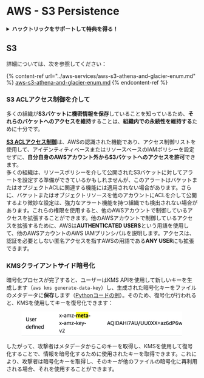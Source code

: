 # AWS - S3 Persistence

<details>

<summary><strong>ハックトリックをサポートして特典を得る！</strong></summary>

* **HackTricksで会社を宣伝したい**場合や、**最新バージョンのPEASSを入手したり、HackTricksをPDFでダウンロード**したい場合は、[**サブスクリプションプラン**](https://github.com/sponsors/carlospolop)をチェックしてください！
* [**公式PEASS＆HackTricksグッズ**](https://peass.creator-spring.com)を手に入れる
* [**The PEASS Family**](https://opensea.io/collection/the-peass-family)を見つけて、独占的な[**NFT**](https://opensea.io/collection/the-peass-family)のコレクションを発見する
* 💬 [**Discordグループ**](https://discord.gg/hRep4RUj7f)または[**Telegramグループ**](https://t.me/peass)に参加するか、**Twitter**で私をフォローする 🐦 [**@carlospolopm**](https://twitter.com/carlospolopm)
* **ハッキングのトリックを共有するには、**[**HackTricks**](https://github.com/carlospolop/hacktricks)と[**HackTricks Cloud**](https://github.com/carlospolop/hacktricks-cloud)のGitHubリポジトリにPRを提出してください。

</details>

## S3

詳細については、次を参照してください：

{% content-ref url="../aws-services/aws-s3-athena-and-glacier-enum.md" %}
[aws-s3-athena-and-glacier-enum.md](../aws-services/aws-s3-athena-and-glacier-enum.md)
{% endcontent-ref %}

### S3 ACLアクセス制御を介して

多くの組織が**S3バケットに機密情報を保存**していることを知っているため、**それらのバケットへのアクセスを維持**することは、**組織内での永続性を維持する**ために十分です。

[**S3 ACLアクセス制御**](https://docs.aws.amazon.com/AmazonS3/latest/userguide/acl-overview.html)は、AWSの認識された機能であり、アクセス制御リストを使用して、アイデンティティベースまたはリソースベースのIAMポリシーを設定せずに、**自分自身のAWSアカウント外からS3バケットへのアクセスを許可**できます。\
多くの組織は、リソースポリシーを介して公開されたS3バケットに対してアラートを設定する準備ができているかもしれませんが、このアラートはバケットまたはオブジェクトACLに関連する機能には適用されない場合があります。さらに、バケットまたはオブジェクトリソースを他のアカウントにACLを介して公開するより微妙な設定は、強力なアラート機能を持つ組織でも検出されない場合があります。これらの権限を使用すると、他のAWSアカウントで制御しているアクセスを拡張することができます。他のAWSアカウントで制御しているアクセスを拡張するために、AWSは**AUTHENTICATED USERS**という用語を使用して、他のAWSアカウントのAWS IAMプリンシパルを説明します。アクセスは、認証を必要としない匿名アクセスを指すAWSの用語である**ANY USER**にも拡張できます。

### KMSクライアントサイド暗号化

暗号化プロセスが完了すると、ユーザーはKMS APIを使用して新しいキーを生成します（`aws kms generate-data-key`）し、生成された暗号化キーをファイルのメタデータに**保存**します（[Pythonコードの例](https://aioboto3.readthedocs.io/en/latest/cse.html#how-it-works-kms-managed-keys)）。そのため、復号化が行われると、KMSを使用してキーを復号化できます：&#x20;

<figure><img src="../../../.gitbook/assets/image (1) (1) (1) (3) (1).png" alt=""><figcaption></figcaption></figure>

したがって、攻撃者はメタデータからこのキーを取得し、KMSを使用して復号化することで、情報を暗号化するために使用されたキーを取得できます。これにより、攻撃者は暗号化キーを取得し、そのキーが他のファイルの暗号化に再利用される場合、それを使用することができます。
